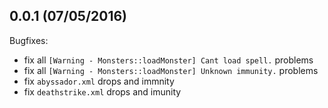 ## 0.0.1 (07/05/2016)

Bugfixes:
  - fix all `[Warning - Monsters::loadMonster] Cant load spell.` problems
  - fix all `[Warning - Monsters::loadMonster] Unknown immunity.` problems
  - fix `abyssador.xml` drops and immnity
  - fix `deathstrike.xml` drops and imunity
